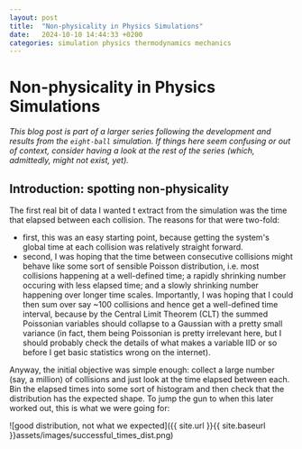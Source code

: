 ```yaml
---
layout: post
title:  "Non-physicality in Physics Simulations"
date:   2024-10-10 14:44:33 +0200
categories: simulation physics thermodynamics mechanics
---
```

# Non-physicality in Physics Simulations

*This blog post is part of a larger series following the development and results from the `eight-ball` simulation.
If things here seem confusing or out of context, consider having a look at the rest of the series (which, admittedly,
might not exist, yet).*

## Introduction: spotting non-physicality

The first real bit of data I wanted t extract from the simulation was the time that elapsed between each collision.
The reasons for that were two-fold:
- first, this was an easy starting point, because getting the system's global time at each collision was relatively
straight forward.
- second, I was hoping that the time between consecutive collisions might behave like some sort of sensible Poisson
distribution, i.e. most collisions happening at a well-defined time; a rapidly shrinking number occuring with less
elapsed time; and a slowly shrinking number happening over longer time scales. Importantly, I was hoping that I
could then sum over say ~100 collisions and hence get a well-defined time interval, because by the Central Limit
Theorem (CLT) the summed Poissonian variables should collapse to a Gaussian with a pretty small variance (in fact,
them being Poissonian is pretty irrelevant here, but I should probably check the details of what makes a variable
IID or so before I get basic statistics wrong on the internet).

Anyway, the initial objective was simple enough: collect a large number (say, a million) of collisions and just look
at the time elapsed between each. Bin the elapsed times into some sort of histogram and then check that the distribution
has the expected shape. To jump the gun to when this later worked out, this is what we were going for:

![good distribution, not what we expected]({{ site.url }}{{ site.baseurl }}assets/images/successful_times_dist.png)
